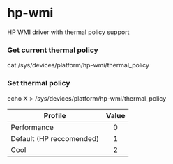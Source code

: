 # hp-wmi
HP WMI driver with thermal policy support


### Get current thermal policy
cat /sys/devices/platform/hp-wmi/thermal_policy

### Set thermal policy
echo X > /sys/devices/platform/hp-wmi/thermal_policy

| Profile                   | Value |
| ------------------------- |:-----:|
| Performance               | 0     |
| Default (HP reccomended)  | 1     |
| Cool                      | 2     |
